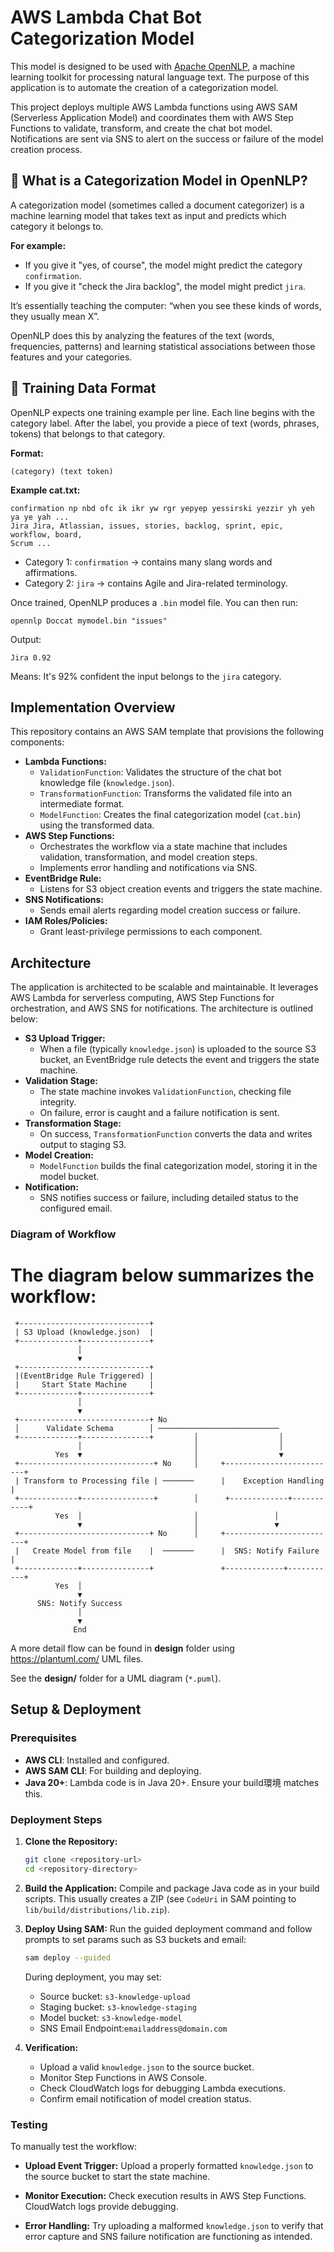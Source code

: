 # AWS Lambda Chat Bot Categorization Model

This model is designed to be used with [Apache OpenNLP](https://opennlp.apache.org/),
a machine learning toolkit for processing natural language text. The purpose of
this application is to automate the creation of a categorization model.

This project deploys multiple AWS Lambda functions using AWS SAM (Serverless Application
Model) and coordinates them with AWS Step Functions to validate, transform, and
create the chat bot model. Notifications are sent via SNS to alert on the success or
failure of the model creation process.

## 🐾 What is a Categorization Model in OpenNLP?

A categorization model (sometimes called a document categorizer) is a machine learning
model that takes text as input and predicts which category it belongs to.

**For example:**

- If you give it "yes, of course", the model might predict the category `confirmation`.
- If you give it "check the Jira backlog", the model might predict `jira`.

It’s essentially teaching the computer: “when you see these kinds of words, they usually
mean X”.

OpenNLP does this by analyzing the features of the text (words, frequencies, patterns)
and learning statistical associations between those features and your categories.

## 📂 Training Data Format

OpenNLP expects one training example per line. Each line begins with the category label.
After the label, you provide a piece of text (words, phrases, tokens) that belongs to that
category.

**Format:**

    (category) (text token)

**Example cat.txt:**

    confirmation np nbd ofc ik ikr yw rgr yepyep yessirski yezzir yh yeh ya ye yah ...
    Jira Jira, Atlassian, issues, stories, backlog, sprint, epic, workflow, board,
    Scrum ...

- Category 1: `confirmation` → contains many slang words and affirmations.
- Category 2: `jira` → contains Agile and Jira-related terminology.

Once trained, OpenNLP produces a `.bin` model file. You can then run:

    opennlp Doccat mymodel.bin "issues"

Output:

    Jira 0.92

Means: It's 92% confident the input belongs to the `jira` category.

## Implementation Overview

This repository contains an AWS SAM template that provisions the following components:

- **Lambda Functions:**
  - `ValidationFunction`: Validates the structure of the chat bot knowledge file (`knowledge.json`).
  - `TransformationFunction`: Transforms the validated file into an intermediate format.
  - `ModelFunction`: Creates the final categorization model (`cat.bin`) using the
    transformed data.
- **AWS Step Functions:**
  - Orchestrates the workflow via a state machine that includes validation, transformation,
    and model creation steps.
  - Implements error handling and notifications via SNS.
- **EventBridge Rule:**
  - Listens for S3 object creation events and triggers the state machine.
- **SNS Notifications:**
  - Sends email alerts regarding model creation success or failure.
- **IAM Roles/Policies:**
  - Grant least-privilege permissions to each component.

## Architecture

The application is architected to be scalable and maintainable. It leverages AWS Lambda for
serverless computing, AWS Step Functions for orchestration, and AWS SNS for notifications.
The architecture is outlined below:

- **S3 Upload Trigger:**
  - When a file (typically `knowledge.json`) is uploaded to the source S3 bucket, an
    EventBridge rule detects the event and triggers the state machine.
- **Validation Stage:**
  - The state machine invokes `ValidationFunction`, checking file integrity.
  - On failure, error is caught and a failure notification is sent.
- **Transformation Stage:**
  - On success, `TransformationFunction` converts the data and writes output to staging S3.
- **Model Creation:**
  - `ModelFunction` builds the final categorization model, storing it in the model bucket.
- **Notification:**
  - SNS notifies success or failure, including detailed status to the configured email.

### Diagram of Workflow

# The diagram below summarizes the workflow:

     +-----------------------------+
     | S3 Upload (knowledge.json)  |  
     +-------------+---------------+
                   │
                   ▼
     +-----------------------------+
     |(EventBridge Rule Triggered) |      
     |     Start State Machine     |
     +-------------+---------------+
                   │
                   ▼
     +-----------------------------+ No
     │      Validate Schema        │ ───────────────────────────
     +-------------+---------------+         │                  │  
                   │                         │                  │
              Yes  ▼                         │                  ▼  
     +------------------------------+ No     │     +-------------------------+
     | Transform to Processing file | ───────      |    Exception Handling   |
     +-------------+----------------+        │      +-------------+-----------+
              Yes  │                         │                 │
                   ▼                         │                 ▼
     +-----------------------------+ No      │     +-------------------------+
     |   Create Model from file    |  ───────      |  SNS: Notify Failure    |
     +-------------+---------------+               +-------------+-----------+
              Yes  │
                   ▼
          SNS: Notify Success
                   │
                   ▼
                  End

A more detail flow can be found in **design** folder using https://plantuml.com/ UML files.

See the **design/** folder for a UML diagram (`*.puml`).

## Setup & Deployment

### Prerequisites
- **AWS CLI**: Installed and configured.
- **AWS SAM CLI**: For building and deploying.
- **Java 20+**: Lambda code is in Java 20+. Ensure your build環境 matches this.

### Deployment Steps

1. **Clone the Repository:**

    ```sh
    git clone <repository-url>
    cd <repository-directory>
    ```

2. **Build the Application:**
   Compile and package Java code as in your build scripts. This usually creates a ZIP (see
   `CodeUri` in SAM pointing to `lib/build/distributions/lib.zip`).

3. **Deploy Using SAM:**
   Run the guided deployment command and follow prompts to set params such as S3 buckets and email:

    ```sh
    sam deploy --guided
    ```

    During deployment, you may set:
      - Source bucket: `s3-knowledge-upload`
      - Staging bucket: `s3-knowledge-staging`
      - Model bucket: `s3-knowledge-model`
      - SNS Email Endpoint:`emailaddress@domain.com`
   

4. **Verification:**
   - Upload a valid `knowledge.json` to the source bucket.
   - Monitor Step Functions in AWS Console.
   - Check CloudWatch logs for debugging Lambda executions.
   - Confirm email notification of model creation status.

### Testing

To manually test the workflow:

- **Upload Event Trigger:**
    Upload a properly formatted `knowledge.json` to the source bucket to start the state machine.

- **Monitor Execution:**
    Check execution results in AWS Step Functions. CloudWatch logs provide debugging.

- **Error Handling:**
    Try uploading a malformed `knowledge.json` to verify that error capture and SNS failure 
    notification are functioning as intended.
